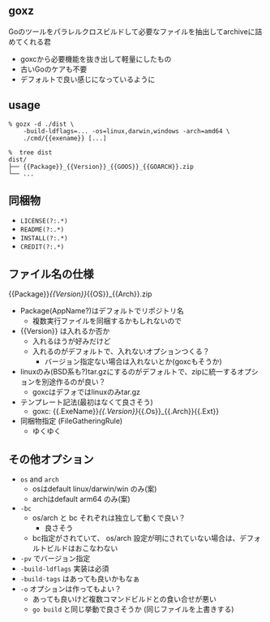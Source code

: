 ## goxz

Goのツールをパラレルクロスビルドして必要なファイルを抽出してarchiveに詰めてくれる君

- goxcから必要機能を抜き出して軽量にしたもの
- 古いGoのケアも不要
- デフォルトで良い感じになっているように

## usage

```console
% gozx -d ./dist \
    -build-ldflags=... -os=linux,darwin,windows -arch=amd64 \
    ./cmd/{{exename}} [...]

%  tree dist
dist/
├── {{Package}}_{{Version}}_{{GOOS}}_{{GOARCH}}.zip
└── ...
```

## 同梱物
- `LICENSE(?:.*)`
- `README(?:.*)`
- `INSTALL(?:.*)`
- `CREDIT(?:.*)`

## ファイル名の仕様
{{Package}}_{{Version}}_{{OS}}_{{Arch}}.zip

- Package(AppName?)はデフォルトでリポジトリ名
  - 複数実行ファイルを同梱するかもしれないので
- {{Version}} は入れるか否か
  - 入れるほうが好みだけど
  - 入れるのがデフォルトで、入れないオプションつくる？
    - バージョン指定ない場合は入れないとか(goxcもそうか)
- linuxのみ(BSD系も?)tar.gzにするのがデフォルトで、zipに統一するオプションを別途作るのが良い？
  - goxcはデフォではlinuxのみtar.gz
- テンプレート記法(最初はなくて良さそう)
  - goxc: {{.ExeName}}_{{.Version}}_{{.Os}}_{{.Arch}}{{.Ext}}
- 同梱物指定 (FileGatheringRule)
  - ゆくゆく

## その他オプション
- `os` and `arch`
   - osはdefault linux/darwin/win のみ(案)
   - archはdefault arm64 のみ(案)
- `-bc`
   - os/arch と bc それぞれは独立して動くで良い？
     - 良さそう
   - bc指定がされていて、 os/arch 設定が明にされていない場合は、デフォルトビルドはおこなわない
- `-pv` でバージョン指定
- `-build-ldflags` 実装は必須
- `-build-tags` はあっても良いかもなぁ
- `-o` オプションは作ってもよい？
  - あっても良いけど複数コマンドビルドとの食い合せが悪い
  - `go build` と同じ挙動で良さそうか (同じファイルを上書きする)

